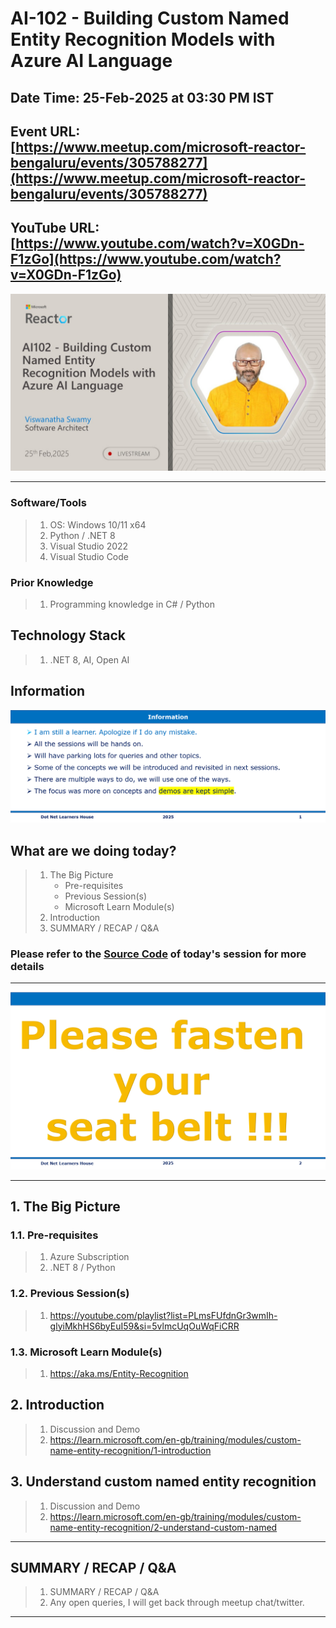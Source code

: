 # AI-102 - Building Custom Named Entity Recognition Models with Azure AI Language

## Date Time: 25-Feb-2025 at 03:30 PM IST

## Event URL: [https://www.meetup.com/microsoft-reactor-bengaluru/events/305788277](https://www.meetup.com/microsoft-reactor-bengaluru/events/305788277)

## YouTube URL: [https://www.youtube.com/watch?v=X0GDn-F1zGo](https://www.youtube.com/watch?v=X0GDn-F1zGo)

![Viswanatha Swamy P K |150x150](./Documentation/Images/ViswanathaSwamyPK.PNG)

---

### Software/Tools

> 1. OS: Windows 10/11 x64
> 1. Python / .NET 8
> 1. Visual Studio 2022
> 1. Visual Studio Code

### Prior Knowledge

> 1. Programming knowledge in C# / Python

## Technology Stack

> 1. .NET 8, AI, Open AI

## Information

![Information | 100x100](../Documentation/Images/Information.PNG)

## What are we doing today?

> 1. The Big Picture
>    - Pre-requisites
>    - Previous Session(s)
>    - Microsoft Learn Module(s)
> 1. Introduction
> 1. SUMMARY / RECAP / Q&A

### Please refer to the [**Source Code**](https://github.com/Swamy-s-Tech-Skills-Academy/learn-ai-102-code) of today's session for more details

---

![Information | 100x100](../Documentation/Images/SeatBelt.PNG)

---

## 1. The Big Picture

### 1.1. Pre-requisites

> 1. Azure Subscription
> 1. .NET 8 / Python

### 1.2. Previous Session(s)

> 1. <https://youtube.com/playlist?list=PLmsFUfdnGr3wmIh-glyiMkhHS6byEuI59&si=5vlmcUqOuWqFiCRR>

### 1.3. Microsoft Learn Module(s)

> 1. <https://aka.ms/Entity-Recognition>

## 2. Introduction

> 1. Discussion and Demo
> 1. <https://learn.microsoft.com/en-gb/training/modules/custom-name-entity-recognition/1-introduction>

## 3. Understand custom named entity recognition

> 1. Discussion and Demo
> 1. <https://learn.microsoft.com/en-gb/training/modules/custom-name-entity-recognition/2-understand-custom-named>

---

## SUMMARY / RECAP / Q&A

> 1. SUMMARY / RECAP / Q&A
> 2. Any open queries, I will get back through meetup chat/twitter.

---
